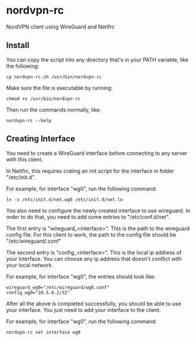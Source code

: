 # nordvpn-rc

NordVPN client using WireGuard and Netifrc

## Install

You can copy the script into any directory that's in your PATH variable, like the following:
```
cp nordvpn-rc.sh /usr/bin/nordvpn-rc
```
Make sure the file is executable by running:
```
chmod +x /usr/bin/nordvpn-rc
```
Then run the commands normally, like:
```
nordvpn-rc --help
```

## Creating Interface

You need to create a WireGuard interface before connecting to any server with this client.

In Netifrc, this requires crating an init script for the interface in folder "/etc/init.d".

For example, for interface "wg0", run the following command:
```
ln -s /etc/init.d/net.wg0 /etc/init.d/net.lo
```

You also need to configure the newly created interface to use wireguard.
In order to do that, you need to add some entries to "/etc/conf.d/net".

The first entry is "wireguard_\<interface\>". This is the path to the wireguard config file.
For this client to work, the path to the config file should be "/etc/wireguard/<interface>.conf"

The second entry is "config_\<interface\>". This is the local ip address of your interface.
You can choose any ip address that doesn't conflict with your local network.

For example, for interface "wg0", the entries should look like:
```
wireguard_wg0="/etc/wireguard/wg0.conf"
config_wg0="10.5.0.2/32"
```

After all the above is completed successfully, you should be able to use your interface.
You just need to add your interface to the client.

For example, for interface "wg0", run the following command:
```
nordvpn-rc set interface wg0
```

